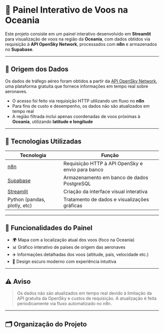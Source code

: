 # 🛫 Painel Interativo de Voos na Oceania

Este projeto consiste em um painel interativo desenvolvido em **Streamlit** para visualização de voos na região da **Oceania**, com dados obtidos via requisição à **API OpenSky Network**, processados com **n8n** e armazenados no **Supabase**.

---

## 📡 Origem dos Dados

Os dados de tráfego aéreo foram obtidos a partir da [API OpenSky Network](https://opensky-network.org/), uma plataforma gratuita que fornece informações em tempo real sobre aeronaves.

- O acesso foi feito via requisição HTTP utilizando um fluxo no **n8n**
- Para fins de custo e desempenho, os dados não são atualizados em tempo real
- A região filtrada inclui apenas coordenadas de voos próximas à **Oceania**, utilizando **latitude e longitude**

---

## 🔧 Tecnologias Utilizadas

| Tecnologia  | Função                                              |
|-------------|-----------------------------------------------------|
| [n8n](https://n8n.io/)         | Requisição HTTP à API OpenSky e envio para banco |
| [Supabase](https://supabase.io/) | Armazenamento em banco de dados PostgreSQL       |
| [Streamlit](https://streamlit.io/) | Criação da interface visual interativa         |
| Python (pandas, plotly, etc) | Tratamento de dados e visualizações gráficas    |

---

## 🧠 Funcionalidades do Painel

- 🌍 Mapa com a localização atual dos voos (foco na Oceania)
- 📊 Gráfico interativo de países de origem das aeronaves
- ✈️ Informações detalhadas dos voos (altitude, país, velocidade etc.)
- 🖤 Design escuro moderno com experiência intuitiva

---

## ⚠️ Aviso

> Os dados não são atualizados em tempo real devido à limitação da API gratuita da OpenSky e custos de requisição. A atualização é feita periodicamente via fluxo automatizado no n8n.

---

## 🗂 Organização do Projeto

